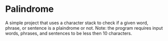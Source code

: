 # Palindrome
A simple project that uses a character stack to check if a given word, phrase, or sentence is a plaindrome or not.
Note: the program requires input words, phrases, and sentences to be less then 10 characters.
